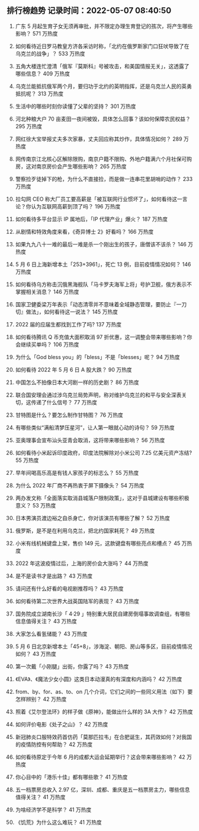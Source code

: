 
## 排行榜趋势 记录时间：2022-05-07 08:40:50
  
  1. 广东 5 月起生育子女无须再审批，并不限定办理生育登记的孩次，将产生哪些影响？ 571 万热度
    
  2. 如何看待近日罗马教皇方济各采访时称，「北约在俄罗斯家门口狂吠导致了在乌克兰的战争」？ 533 万热度
    
  3. 五角大楼连忙澄清「俄军『莫斯科』号被攻击，和美国情报无关」，这透露了哪些信息？ 409 万热度
    
  4. 乌克兰能抵抗俄军两个月，要归功于北约的英明指挥，还是乌克兰人民的英勇抵抗呢？ 313 万热度
    
  5. 生活中的哪些时刻你读懂了父辈的坚持？ 301 万热度
    
  6. 河北种粮大户 70 亩麦田一夜间被毁，具体怎么回事？该如何保障农民权益？ 295 万热度
    
  7. 网红徐大宝举报丈夫多次家暴，丈夫回应称其炒作，具体情况如何？ 289 万热度
    
  8. 网传南京江北核心区解除限购，南京户籍不限购、外地户籍满六个月社保可购房，这对南京房价会产生哪些影响？ 265 万热度
    
  9. 警察捡歹徒掉下的枪，为什么不直接捡，而是做一连串花里胡哨的动作？ 233 万热度
    
  10. 拉勾网 CEO 称大厂员工要高薪是「被互联网行业惯坏了」，如何看待这一言论？你认为互联网高薪到顶了吗？ 196 万热度
    
  11. 如何看待多平台显示 IP 属地后，「IP 代理产业」爆火？ 187 万热度
    
  12. 从剧情和特效角度来看，《奇异博士 2》好看吗？ 166 万热度
    
  13. 如果九九八十一难的最后一难是杀一个刚出生的孩子，唐僧该不该杀？ 146 万热度
    
  14. 5 月 6 日上海新增本土「253+3961」，死亡 13 例，目前疫情情况如何？ 146 万热度
    
  15. 如何看待乌方称击沉俄黑海舰队「马卡罗夫海军上将」号护卫舰，俄方表示不掌握相关消息？ 146 万热度
    
  16. 国家卫健委梁万年表示「动态清零并不意味着全域静态管理，要防止『一刀切』做法」，如何看待这一说法？ 145 万热度
    
  17. 2022 届的应届生都找到工作了吗? 137 万热度
    
  18. 如何看待腾讯 Q 币充值大面积取消 97 折优惠，这一调整会带来哪些影响？你会继续买单吗？ 106 万热度
    
  19. 为什么「God bless you」的「bless」不是「blesses」呢？ 94 万热度
    
  20. 如何看待 2022 年 5 月 6 日 A 股大跌？ 90 万热度
    
  21. 中国怎么不拍像日本大河剧一样的历史剧？ 86 万热度
    
  22. 联合国安理会通过涉乌克兰局势声明，称对维护乌克兰的和平与安全深表关切，这传递了什么信号？ 77 万热度
    
  23. 甘特图是什么？要怎么制作甘特图？ 76 万热度
    
  24. 有哪些类似“满船清梦压星河”，让人第一眼就心动的诗句？ 59 万热度
    
  25. 亚奥理事会宣布汕头亚青会取消，这将带来哪些影响？ 56 万热度
    
  26. 如何看待小米起诉印度政府，印度法院解除对小米公司 7.25 亿美元资产冻结? 55 万热度
    
  27. 早年间喝高乐高是有钱人家孩子的标志么？ 55 万热度
    
  28. 为什么 2022 年厂商不再热衷于屏下摄像头？ 54 万热度
    
  29. 两办发文称「全面落实取消县城落户限制政策」，这对于县城建设有哪些积极意义？ 53 万热度
    
  30. 日本男演员渡边裕之自杀身亡，你对该演员有哪些了解？ 52 万热度
    
  31. 俄罗斯，是不是在利用乌克兰，把北约国家耗死？ 49 万热度
    
  32. 小米有线机械键盘上架，售价 149 元，这款键盘有哪些亮点和槽点？ 45 万热度
    
  33. 2022 年这波疫情过后，上海的房价会大涨吗？ 44 万热度
    
  34. 是不是读书才是出路？ 43 万热度
    
  35. 请问还有什么好看的电视剧推荐吗？ 43 万热度
    
  36. 如何看待第二次世界大战英国陆军的表现？ 43 万热度
    
  37. 国务院成立湖南长沙「 4·29 」特别重大居民自建房倒塌事故调查组，有哪些信息值得关注？ 43 万热度
    
  38. 大家怎么看氢储能？ 43 万热度
    
  39. 5 月 6 日北京新增本土「45+8」，涉海淀、朝阳、房山等多区，目前疫情情况如何？ 43 万热度
    
  40. 第一次戴「小刚腿」出街，你露了吗？ 43 万热度
    
  41. 《EVA》、《魔法少女小圆》这类日本动漫真的有深度和内涵吗？ 42 万热度
    
  42. from、by、for、as、to、on 几个介词，它们之间的一些同义用法（如下）要怎样辨别？ 42 万热度
    
  43. 照着《艾尔登法环》的样子做《原神》，能做出什么样的 3A 大作？ 42 万热度
    
  44. 如何评价电影《处子之山》？ 42 万热度
    
  45. 新冠肺炎口服特效药首仿药「莫那匹拉韦」在合肥诞生，其药效如何？对我国的疫情防控有何帮助？ 42 万热度
    
  46. 如何看待原定于今年 6 月的成都大运会延期举行？这会带来哪些影响？ 42 万热度
    
  47. 你心目中的「港乐十佳」都有哪些歌？ 41 万热度
    
  48. 五一档票房总收入 2.97 亿，深圳、成都、重庆是五一档票房主力，哪些信息值得关注？ 41 万热度
    
  49. 为啥经济学不是科学？ 41 万热度
    
  50. 《饥荒》为什么这么难玩？ 41 万热度
    